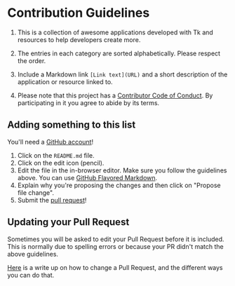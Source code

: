 # Contribution Guidelines

1. This is a collection of awesome applications developed with Tk and resources to help developers create more.

2. The entries in each category are sorted alphabetically. Please respect the order.

3. Include a Markdown link `[Link text](URL)` and a short description of the application or resource linked to. 

4. Please note that this project has a [Contributor Code of Conduct](code-of-conduct.md). By participating in it you agree to abide by its terms.

## Adding something to this list

You'll need a [GitHub account](https://github.com/join)!

1. Click on the `README.md` file.
2. Click on the edit icon (pencil). 
3. Edit the file in the in-browser editor. Make sure you follow the guidelines above. You can use [GitHub Flavored Markdown](https://help.github.com/articles/github-flavored-markdown/).
4. Explain why you're proposing the changes and then click on "Propose file change".
5. Submit the [pull request](https://help.github.com/articles/using-pull-requests/)!

## Updating your Pull Request

Sometimes you will be asked to edit your Pull Request before it is included. This is normally due to spelling errors or because your PR didn't match the above guidelines.

[Here](https://github.com/RichardLitt/knowledge/blob/master/github/amending-a-commit-guide.md) is a write up on how to change a Pull Request, and the different ways you can do that.
